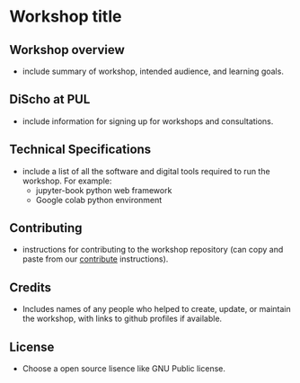 # Workshop title

## Workshop overview
- include summary of workshop, intended audience, and learning goals.
  
## DiScho at PUL
- include information for signing up for workshops and consultations.

## Technical Specifications
- include a list of all the software and digital tools required to run the workshop. For example:
  - jupyter-book python web framework
  - Google colab python environment

## Contributing
- instructions for contributing to the workshop repository (can copy and paste from our [contribute](contribute.md) instructions). 

## Credits
- Includes names of any people who helped to create, update, or maintain the workshop, with links to github profiles if available.

## License
- Choose a open source lisence like GNU Public license. 

